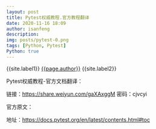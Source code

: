 ```yaml
---
layout: post
title: Pytest权威教程.官方教程翻译
date: 2020-11-16 18:09
author: isanfeng
description:
img: posts/pytest-0.png
tags: [Python, Pytest]
Python: true
---
```

{{site.label1}} <a href="/about">{{page.author}}</a> {{site.label2}}

Pytest权威教程-官方文档翻译：

链接：https://share.weiyun.com/gaXAxggM 密码：cjvcyi

官方原文：

地址：https://docs.pytest.org/en/latest/contents.html#toc
